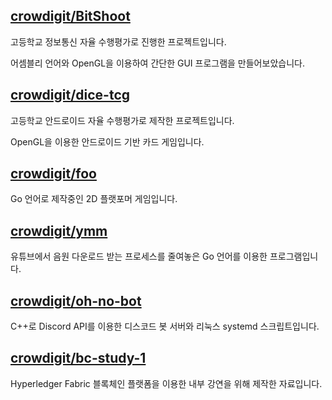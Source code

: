 ## [crowdigit/BitShoot](https://github.com/crowdigit/BitShoot)

고등학교 정보통신 자율 수행평가로 진행한 프로젝트입니다.

어셈블리 언어와 OpenGL을 이용하여 간단한 GUI 프로그램을 만들어보았습니다.

## [crowdigit/dice-tcg](https://github.com/crowdigit/dice-tcg)

고등학교 안드로이드 자율 수행평가로 제작한 프로젝트입니다.

OpenGL을 이용한 안드로이드 기반 카드 게임입니다.

## [crowdigit/foo](https://github.com/crowdigit/foo)

Go 언어로 제작중인 2D 플랫포머 게임입니다.

## [crowdigit/ymm](https://github.com/crowdigit/ymm)

유튜브에서 음원 다운로드 받는 프로세스를 줄여놓은
Go 언어를 이용한 프로그램입니다.

## [crowdigit/oh-no-bot](https://github.com/crowdigit/oh-no-bot)

C++로 Discord API를 이용한 디스코드 봇 서버와 리눅스 systemd 스크립트입니다.

## [crowdigit/bc-study-1](https://github.com/crowdigit/bc-study-1)

Hyperledger Fabric 블록체인 플랫폼을 이용한 내부 강연을 위해 제작한 자료입니다.
